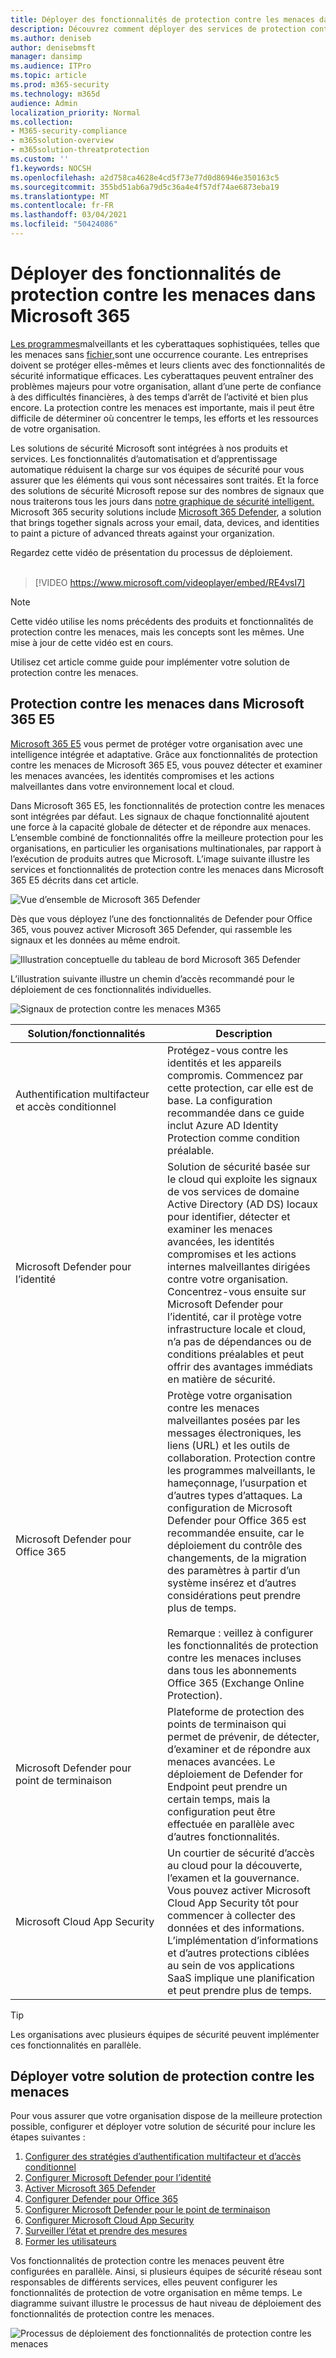 ```yaml
---
title: Déployer des fonctionnalités de protection contre les menaces dans Microsoft 365
description: Découvrez comment déployer des services de protection contre les menaces et des fonctionnalités de sécurité dans Microsoft 365 E5.
ms.author: deniseb
author: denisebmsft
manager: dansimp
ms.audience: ITPro
ms.topic: article
ms.prod: m365-security
ms.technology: m365d
audience: Admin
localization_priority: Normal
ms.collection:
- M365-security-compliance
- m365solution-overview
- m365solution-threatprotection
ms.custom: ''
f1.keywords: NOCSH
ms.openlocfilehash: a2d758ca4628e4cd5f73e77d0d86946e350163c5
ms.sourcegitcommit: 355bd51ab6a79d5c36a4e4f57df74ae6873eba19
ms.translationtype: MT
ms.contentlocale: fr-FR
ms.lasthandoff: 03/04/2021
ms.locfileid: "50424086"
---
```

# <a name="deploy-threat-protection-capabilities-across-microsoft-365"></a>Déployer des fonctionnalités de protection contre les menaces dans Microsoft 365

[Les programmes](https://docs.microsoft.com/windows/security/threat-protection/intelligence/understanding-malware)malveillants et les cyberattaques sophistiquées, telles que les menaces sans [fichier,](https://docs.microsoft.com/windows/security/threat-protection/intelligence/fileless-threats)sont une occurrence courante. Les entreprises doivent se protéger elles-mêmes et leurs clients avec des fonctionnalités de sécurité informatique efficaces. Les cyberattaques peuvent entraîner des problèmes majeurs pour votre organisation, allant d’une perte de confiance à des difficultés financières, à des temps d’arrêt de l’activité et bien plus encore. La protection contre les menaces est importante, mais il peut être difficile de déterminer où concentrer le temps, les efforts et les ressources de votre organisation. 

Les solutions de sécurité Microsoft sont intégrées à nos produits et services. Les fonctionnalités d’automatisation et d’apprentissage automatique réduisent la charge sur vos équipes de sécurité pour vous assurer que les éléments qui vous sont nécessaires sont traités. Et la force des solutions de sécurité Microsoft repose sur des nombres de signaux que nous traiterons tous les jours dans [notre graphique de sécurité intelligent.](https://cloud-platform-assets.azurewebsites.net/intelligent-security-graph) Microsoft 365 security solutions include [Microsoft 365 Defender](https://docs.microsoft.com/microsoft-365/security/mtp/microsoft-threat-protection), a solution that brings together signals across your email, data, devices, and identities to paint a picture of advanced threats against your organization.


Regardez cette vidéo de présentation du processus de déploiement.
<br><br>
> [!VIDEO https://www.microsoft.com/videoplayer/embed/RE4vsI7]

>[!Note]
>Cette vidéo utilise les noms précédents des produits et fonctionnalités de protection contre les menaces, mais les concepts sont les mêmes. Une mise à jour de cette vidéo est en cours.
>

Utilisez cet article comme guide pour implémenter votre solution de protection contre les menaces.

## <a name="threat-protection-in-microsoft-365-e5"></a>Protection contre les menaces dans Microsoft 365 E5

[Microsoft 365 E5](https://www.microsoft.com/microsoft-365/enterprise-e5-business-software?activetab=pivot%3aoverviewtab) vous permet de protéger votre organisation avec une intelligence intégrée et adaptative. Grâce aux fonctionnalités de protection contre les menaces de Microsoft 365 E5, vous pouvez détecter et examiner les menaces avancées, les identités compromises et les actions malveillantes dans votre environnement local et cloud.

Dans Microsoft 365 E5, les fonctionnalités de protection contre les menaces sont intégrées par défaut. Les signaux de chaque fonctionnalité ajoutent une force à la capacité globale de détecter et de répondre aux menaces. L’ensemble combiné de fonctionnalités offre la meilleure protection pour les organisations, en particulier les organisations multinationales, par rapport à l’exécution de produits autres que Microsoft. L’image suivante illustre les services et fonctionnalités de protection contre les menaces dans Microsoft 365 E5 décrits dans cet article.

![Vue d’ensemble de Microsoft 365 Defender](../media/deploy-threat-protection/deploy-threat-protection-across-m365-overview.png)

Dès que vous déployez l’une des fonctionnalités de Defender pour Office 365, vous pouvez activer Microsoft 365 Defender, qui rassemble les signaux et les données au même endroit. 

![Illustration conceptuelle du tableau de bord Microsoft 365 Defender](../media/deploy-threat-protection/deploy-threat-protection-across-m365-mtp.png)

L’illustration suivante illustre un chemin d’accès recommandé pour le déploiement de ces fonctionnalités individuelles. 

![Signaux de protection contre les menaces M365](../media/deploy-threat-protection/deploy-threat-protection-across-m365.png)

|Solution/fonctionnalités  |Description  |
|---------|---------|
|Authentification multifacteur et accès conditionnel     |Protégez-vous contre les identités et les appareils compromis. Commencez par cette protection, car elle est de base. La configuration recommandée dans ce guide inclut Azure AD Identity Protection comme condition préalable.     |
|Microsoft Defender pour l’identité     |  Solution de sécurité basée sur le cloud qui exploite les signaux de vos services de domaine Active Directory (AD DS) locaux pour identifier, détecter et examiner les menaces avancées, les identités compromises et les actions internes malveillantes dirigées contre votre organisation. Concentrez-vous ensuite sur Microsoft Defender pour l’identité, car il protège votre infrastructure locale et cloud, n’a pas de dépendances ou de conditions préalables et peut offrir des avantages immédiats en matière de sécurité. | 
|Microsoft Defender pour Office 365     | Protège votre organisation contre les menaces malveillantes posées par les messages électroniques, les liens (URL) et les outils de collaboration. Protection contre les programmes malveillants, le hameçonnage, l’usurpation et d’autres types d’attaques. La configuration de Microsoft Defender pour Office 365 est recommandée ensuite, car le déploiement du contrôle des changements, de la migration des paramètres à partir d’un système insérez et d’autres considérations peut prendre plus de temps. <br><br>Remarque : veillez à configurer les fonctionnalités de protection contre les menaces incluses dans tous les abonnements Office 365 (Exchange Online Protection).       |
|Microsoft Defender pour point de terminaison    | Plateforme de protection des points de terminaison qui permet de prévenir, de détecter, d’examiner et de répondre aux menaces avancées.  Le déploiement de Defender for Endpoint peut prendre un certain temps, mais la configuration peut être effectuée en parallèle avec d’autres fonctionnalités.   |
|Microsoft Cloud App Security     |   Un courtier de sécurité d’accès au cloud pour la découverte, l’examen et la gouvernance. Vous pouvez activer Microsoft Cloud App Security tôt pour commencer à collecter des données et des informations. L’implémentation d’informations et d’autres protections ciblées au sein de vos applications SaaS implique une planification et peut prendre plus de temps.       | 

> [!TIP]
> Les organisations avec plusieurs équipes de sécurité peuvent implémenter ces fonctionnalités en parallèle.

## <a name="deploy-your-threat-protection-solution"></a>Déployer votre solution de protection contre les menaces

Pour vous assurer que votre organisation dispose de la meilleure protection possible, configurer et déployer votre solution de sécurité pour inclure les étapes suivantes :

1. [Configurer des stratégies d’authentification multifacteur et d’accès conditionnel](deploy-threat-protection-configure.md#step-1-set-up-multi-factor-authentication-and-conditional-access-policies)
2. [Configurer Microsoft Defender pour l’identité](deploy-threat-protection-configure.md#step-2-configure-microsoft-defender-for-identity)
3. [Activer Microsoft 365 Defender](deploy-threat-protection-configure.md#step-3-turn-on-microsoft-365-defender)
4. [Configurer Defender pour Office 365](deploy-threat-protection-configure.md#step-4-configure-microsoft-defender-for-office-365)
5. [Configurer Microsoft Defender pour le point de terminaison](deploy-threat-protection-configure.md#step-5-configure-microsoft-defender-for-endpoint)
6. [Configurer Microsoft Cloud App Security](deploy-threat-protection-configure.md#step-6-configure-microsoft-cloud-app-security)
7. [Surveiller l’état et prendre des mesures](deploy-threat-protection-configure.md#step-7-monitor-status-and-take-actions)
8. [Former les utilisateurs](deploy-threat-protection-configure.md#step-8-train-users)

Vos fonctionnalités de protection contre les menaces peuvent être configurées en parallèle. Ainsi, si plusieurs équipes de sécurité réseau sont responsables de différents services, elles peuvent configurer les fonctionnalités de protection de votre organisation en même temps. Le diagramme suivant illustre le processus de haut niveau de déploiement des fonctionnalités de protection contre les menaces. 

![Processus de déploiement des fonctionnalités de protection contre les menaces](../media/deploy-threat-protection/deploy-threat-protection-across-m365-grid.png) 
